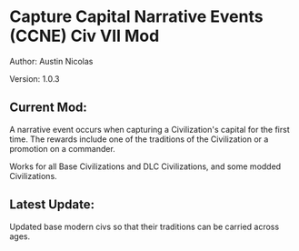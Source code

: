 # Capture Capital Narrative Events (CCNE) Civ VII Mod

Author: Austin Nicolas

Version: 1.0.3

## Current Mod:

A narrative event occurs when capturing a Civilization's capital for the first time. The rewards include one of the traditions of the Civilization or a promotion on a commander.

Works for all Base Civilizations and DLC Civilizations, and some modded Civilizations.

## Latest Update:

Updated base modern civs so that their traditions can be carried across ages.